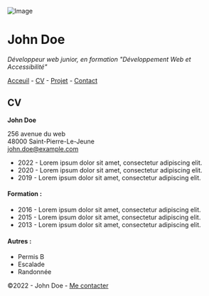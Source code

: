 ![Image](https://cdn.discordapp.com/attachments/1208043598558400513/1215577342060003338/image.png?ex=65fd419e&is=65eacc9e&hm=49eb395d3af443bd8ce47c404f203635e72e023da201ef21c55a3df8a0b04373&)


# John Doe


*Développeur web junior, en formation "Développement Web et Accessibilité"*

[Acceuil](/README.md) - [CV](CV.MD) - [Projet](README.md) - [Contact](contact.md)

## CV

**John Doe**

256 avenue du web  
48000 Saint-Pierre-Le-Jeune  
[john.doe@example.com](john.doe@example.com)

 

* 2022 - Lorem ipsum dolor sit amet, consectetur adipiscing elit.
* 2020 - Lorem ipsum dolor sit amet, consectetur adipiscing elit.
* 2019 - Lorem ipsum dolor sit amet, consectetur adipiscing elit.

#### Formation :

* 2016 - Lorem ipsum dolor sit amet, consectetur adipiscing elit.
* 2015 - Lorem ipsum dolor sit amet, consectetur adipiscing elit.
* 2013 - Lorem ipsum dolor sit amet, consectetur adipiscing elit.

#### Autres :

* Permis B
* Escalade
* Randonnée


©2022 - John Doe - [Me contacter](/contact.md)